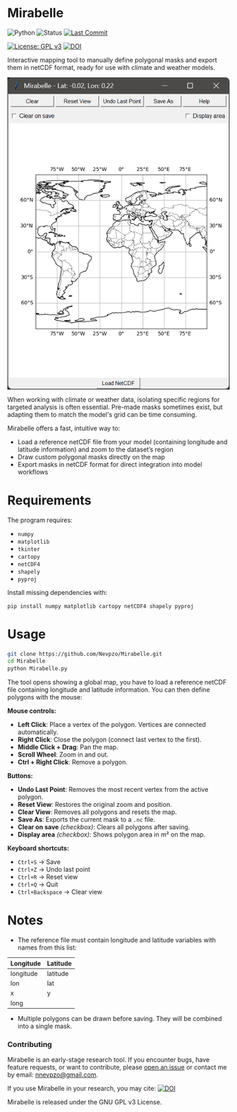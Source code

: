 # Mirabelle
![Python](https://img.shields.io/badge/python-3.8+-blue) ![Status](https://img.shields.io/badge/status-active-success) [![Last Commit](https://img.shields.io/github/last-commit/Nevpzo/Mirabelle)](https://github.com/Nevpzo/Mirabelle/commits/main)

[![License: GPL v3](https://img.shields.io/badge/License-GPLv3-blue.svg)](LICENSE) [![DOI](https://zenodo.org/badge/1035065024.svg)](https://zenodo.org/badge/latestdoi/1035065024)

Interactive mapping tool to manually define polygonal masks and export them in netCDF format, ready for use with climate and weather models.

<p align="center"> <img src="img/overview.png" align="center"> </p>

When working with climate or weather data, isolating specific regions for targeted analysis is often essential. Pre-made masks sometimes exist, but adapting them to match the model's grid can be time consuming.

Mirabelle offers a fast, intuitive way to:

- Load a reference netCDF file from your model (containing longitude and latitude information) and zoom to the dataset’s region
- Draw custom polygonal masks directly on the map
- Export masks in netCDF format for direct integration into model workflows

# Requirements
The program requires:
- `numpy`
- `matplotlib`
- `tkinter`
- `cartopy`
- `netCDF4`
- `shapely`
- `pyproj`

Install missing dependencies with:
```
pip install numpy matplotlib cartopy netCDF4 shapely pyproj
```

# Usage

```bash
git clone https://github.com/Nevpzo/Mirabelle.git
cd Mirabelle
python Mirabelle.py
```

The tool opens showing a global map, you have to load a reference netCDF file containing longitude and latitude information. You can then define polygons with the mouse:

**Mouse controls:**
- **Left Click**: Place a vertex of the polygon. Vertices are connected automatically.
- **Right Click**: Close the polygon (connect last vertex to the first).
- **Middle Click + Drag**: Pan the map.
- **Scroll Wheel**: Zoom in and out.
- **Ctrl + Right Click**: Remove a polygon.

**Buttons:**
- **Undo Last Point**: Removes the most recent vertex from the active polygon.
- **Reset View**: Restores the original zoom and position.
- **Clear View**: Removes all polygons and resets the map.
- **Save As**: Exports the current mask to a `.nc` file.
- **Clear on save** *(checkbox)*: Clears all polygons after saving.
- **Display area** *(checkbox)*: Shows polygon area in m² on the map.

**Keyboard shortcuts:**
- `Ctrl+S` → Save
- `Ctrl+Z` → Undo last point
- `Ctrl+R` → Reset view
- `Ctrl+Q` → Quit
- `Ctrl+Backspace` → Clear view

# Notes
- The reference file must contain longitude and latitude variables with names from this list:

<div align="center">

| Longitude   | Latitude |
| ----------- | -------- |
| longitude   | latitude |
| lon         | lat      |
| x           | y        |
| long        |          |

</div>

- Multiple polygons can be drawn before saving. They will be combined into a single mask.

### Contributing

Mirabelle is an early-stage research tool. If you encounter bugs, have feature requests, or want to contribute, please [open an issue](https://github.com/Nevpzo/Mirabelle/issues) or contact me by email: nnevpzo@gmail.com.

If you use Mirabelle in your research, you may cite: [![DOI](https://zenodo.org/badge/1035065024.svg)](https://zenodo.org/badge/latestdoi/1035065024)

Mirabelle is released under the GNU GPL v3 License.
